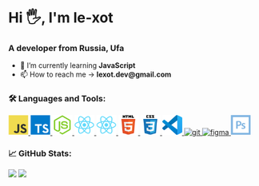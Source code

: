 <h1 align="left">Hi 🖐, I'm le-xot </h1>
<h3 align="left">A developer from Russia, Ufa</h3>

<ul>
<li>🌱 I’m currently learning <b>JavaScript</b></li>
<li>📫 How to reach me -> <b>lexot.dev@gmail.com</b></li>
</ul>

<h3 align="left">🛠 Languages and Tools:</h3>
<p align="left"> 

<a href="https://developer.mozilla.org/en-US/docs/Web/JavaScript" target="_blank"> 
<img src="https://raw.githubusercontent.com/devicons/devicon/master/icons/javascript/javascript-original.svg" alt="javascript" width="40" height="40"/> </a> 

<a href="https://www.typescriptlang.org" target="_blank"> 
<img src="https://raw.githubusercontent.com/devicons/devicon/master/icons/typescript/typescript-original.svg" alt="typescript" width="40" height="40"/> </a> 

<a href="https://nodejs.org" target="_blank"> 
<img src="https://raw.githubusercontent.com/devicons/devicon/master/icons/nodejs/nodejs-original.svg" alt="typescript" width="40" height="40"/> </a> 

<a href="https://expressjs.com/" target="_blank"> 
<img src="https://raw.githubusercontent.com/devicons/devicon/master/icons/react/react-original.svg" alt="typescript" width="40" height="40"/> </a> 

<a href="https://react.dev" target="_blank"> 
<img src="https://raw.githubusercontent.com/devicons/devicon/master/icons/react/react-original.svg" alt="typescript" width="40" height="40"/> </a> 

<a href="https://www.w3.org/html/" target="_blank"> 
<img src="https://raw.githubusercontent.com/devicons/devicon/master/icons/html5/html5-original-wordmark.svg" alt="html5" width="40" height="40"/> </a> 

<a href="https://www.w3schools.com/css/" target="_blank"> 
<img src="https://raw.githubusercontent.com/devicons/devicon/master/icons/css3/css3-original-wordmark.svg" alt="css3" width="40" height="40"/> </a> 

<a href="https://code.visualstudio.com/" target="_blank"> 
<img src="https://raw.githubusercontent.com/devicons/devicon/master/icons/vscode/vscode-original.svg" alt="git" width="40" height="40"/> </a> 
  
<a href="https://git-scm.com/" target="_blank"> 
<img src="https://www.vectorlogo.zone/logos/git-scm/git-scm-icon.svg" alt="git" width="40" height="40"/> </a> 
  
<a href="https://www.figma.com/" target="_blank"> 
<img src="https://www.vectorlogo.zone/logos/figma/figma-icon.svg" alt="figma" width="40" height="40"/> </a> 

<a href="https://www.photoshop.com/en" target="_blank"> 
<img src="https://raw.githubusercontent.com/devicons/devicon/master/icons/photoshop/photoshop-line.svg" alt="photoshop" width="40" height="40"/> </a> </p>
<h3 align="left">📈 GitHub Stats:</h3>
<p>
<div align="left">
<img height="170em" src="https://github-readme-stats.vercel.app/api?username=le-xot&count_private=true&theme=white&icon_color=2a84ea&hide_border=true&bg_color=00000000&text_color=2a84ea&hide_rank=true&include_all_commits=true&hide_title=true" />
<img height="170em" src="https://github-readme-stats.vercel.app/api/top-langs/?username=le-xot&layout=compact&theme=white&icon_color=2a84ea&hide_border=true&bg_color=00000000&text_color=2a84ea&title_color=adbac7&hide_title=true" />
</div>
